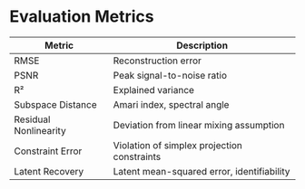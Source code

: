 # Evaluation Metrics

| **Metric**              | **Description**                                |
|-------------------------|------------------------------------------------|
| RMSE                   | Reconstruction error                           |
| PSNR                   | Peak signal-to-noise ratio                     |
| R²                     | Explained variance                             |
| Subspace Distance      | Amari index, spectral angle                    |
| Residual Nonlinearity  | Deviation from linear mixing assumption        |
| Constraint Error       | Violation of simplex projection constraints    |
| Latent Recovery        | Latent mean-squared error, identifiability     |
